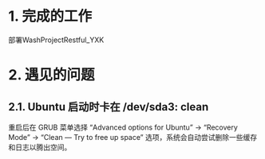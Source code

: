 # 1. 完成的工作
部署WashProjectRestful_YXK

# 2. 遇见的问题
## 2.1. Ubuntu 启动时卡在 /dev/sda3: clean

重启后在 GRUB 菜单选择 “Advanced options for Ubuntu” → “Recovery Mode” → “Clean — Try to free up space” 选项，系统会自动尝试删除一些缓存和日志以腾出空间。

